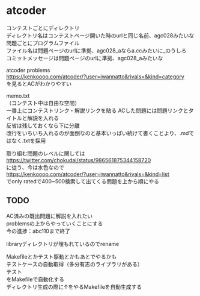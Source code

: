 # atcoder
コンテストごとにディレクトリ  
ディレクトリ名はコンテストページ開いた時のurlと同じ名前、agc028みたいな  
問題ごとにプログラムファイル  
ファイル名は問題ページのurlに準拠、agc028_aならa.ccみたいに_のうしろ  
コミットメッセージは問題ページのurlに準拠、agc028_aみたいな

atcoder problems  
https://kenkoooo.com/atcoder/?user=iwannatto&rivals=&kind=category  
を見るとACがわかりやすい

memo.txt  
（コンテスト中は自由な空間）  
一番上にコンテストリンク・解説リンクを貼る
ACした問題には問題リンクとタイトルと解説を入れる  
反省は残しておくなら下に分離  
改行をいちいち入れるのが面倒なのと基本いっぱい続けて書くことより、.mdではなく.txtを採用

取り組む問題のレベルに関しては  
https://twitter.com/chokudai/status/986561875344158720  
に従う、今は水色なので  
https://kenkoooo.com/atcoder/?user=iwannatto&rivals=&kind=list  
でonly ratedで400~500検索して出てくる問題を上から順にやる  

## TODO

AC済みの既出問題に解説を入れたい  
problemsの上からやっていくことにする  
今の進捗：abc110まで終了  

libraryディレクトリが埋もれているのでrename  

Makefileとかテスト駆動とかもあとでやるかも  
テストケースの自動取得（多分有志のライブラリがある）  
テスト  
をMakefileで自動化する  
ディレクトリ生成の際に↑をやるMakefileを自動生成する  
